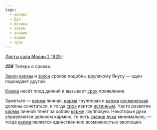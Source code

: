 ```yaml
---
tags:
  - космос
  - Дух
  - истина
  - закон
  - знание
  - карма
  - срок
---
```


[Листы сада Мории 2 1925г](https://127.0.0.1:4002/agni/1925)

___258___
Теперь о сроках.   

[Закон](../../../tags/#[закон](../../../tags/#закон)) [кармы](../../../tags/#[карма](../../../tags/#карма)) и [закон](../../../tags/#закон) сроков подобны двуликому Янусу — один порождает другой.   

[Карма](../../../tags/#[карма](../../../tags/#карма)) несёт плод деяний и вызывает [срок](../../../tags/#срок) проявления.   

Заметьте — [карма](../../../tags/#карма) личная, [карма](../../../tags/#карма) групповая и [карма](../../../tags/#карма) [космическая](../../../tags/#космос) должны сочетаться, и тогда [срок](../../../tags/#срок) явится [истинным](../../../tags/#истина). Часто развитие [кармы](../../../tags/#[карма](../../../tags/#карма)) личной тянет за собою [карму](../../../tags/#карма) групповую. Некоторые духи управляются целиком кармою, то есть [знание](../../../tags/#знание) [духа](../../../tags/#Дух) минимально, — тогда [карма](../../../tags/#карма) является единственною возможностью эволюции.   

